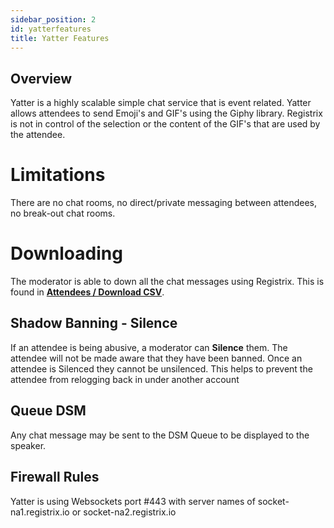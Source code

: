 ```yaml
---
sidebar_position: 2
id: yatterfeatures
title: Yatter Features
---
```


## Overview

Yatter is a highly scalable simple chat service that is event related. Yatter allows attendees to send Emoji's and GIF's using the Giphy library. Registrix is not in control of the selection or the content of the GIF's that are used by the attendee.


# Limitations

There are no chat rooms, no direct/private messaging between attendees, no break-out chat rooms.

# Downloading

The moderator is able to down all the chat messages using Registrix.  This is found in **[Attendees / Download CSV](/tutorial-attendees/attendee-download)**.


## Shadow Banning - Silence

If an attendee is being abusive, a moderator can **Silence** them. The attendee will not be made aware that they have been banned. Once an attendee is Silenced they cannot be unsilenced.  This helps to prevent the attendee from relogging back in under another account

## Queue DSM

Any chat message may be sent to the DSM Queue to be displayed to the speaker.


## Firewall Rules

Yatter is using Websockets port #443 with server names of socket-na1.registrix.io or socket-na2.registrix.io
